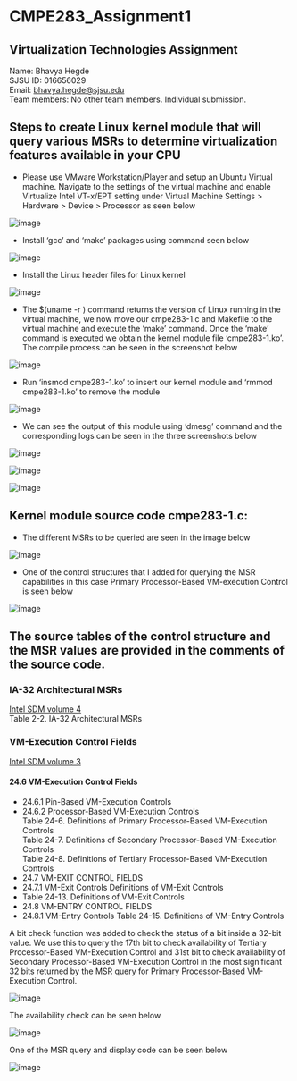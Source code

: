 # CMPE283_Assignment1
## Virtualization Technologies Assignment 
Name: Bhavya Hegde <br>
SJSU ID: 016656029 <br>
Email: bhavya.hegde@sjsu.edu <br>
Team members: No other team members. Individual submission.


## Steps to create Linux kernel module that will query various MSRs to determine virtualization features available in your CPU

* Please use VMware Workstation/Player and setup an Ubuntu Virtual machine. Navigate to the settings of the virtual machine and enable Virtualize Intel VT-x/EPT setting under Virtual Machine Settings > Hardware > Device > Processor as seen below

![image](https://user-images.githubusercontent.com/85700971/200153933-de27a127-620a-4d5f-b328-b01476feaf03.png)

* Install ‘gcc’ and ‘make’ packages using command seen below

![image](https://user-images.githubusercontent.com/85700971/200153988-60a8cb3a-b642-4c06-8f89-833dc7222830.png)

* Install the Linux header files for Linux kernel 

![image](https://user-images.githubusercontent.com/85700971/200154006-c1aca47a-038a-4a30-8a93-7c60cfeaf436.png)

* The $(uname -r ) command returns the version of Linux running in the virtual machine, we now move our cmpe283-1.c and Makefile to the virtual machine and execute the ‘make’ command. Once the ‘make’ command is executed we obtain the kernel module file ‘cmpe283-1.ko’. The compile process can be seen in the screenshot below

![image](https://user-images.githubusercontent.com/85700971/200154031-b40a98fc-d896-4a2c-adb6-3d579dd52e62.png)

* Run ‘insmod cmpe283-1.ko’ to insert our kernel module and ‘rmmod cmpe283-1.ko’ to remove the module

![image](https://user-images.githubusercontent.com/85700971/200154061-342d3770-eb0d-4a6b-b041-b883a0dd2c5e.png)

* We can see the output of this module using ‘dmesg’ command and the corresponding logs can be seen in the three screenshots below

![image](https://user-images.githubusercontent.com/85700971/200154083-12d16cca-b474-4ea5-94d0-fffdf1df0ee9.png) <br>

![image](https://user-images.githubusercontent.com/85700971/200154111-1b2f6b80-f217-429c-9fae-cd481a74308f.png)  <br>

![image](https://user-images.githubusercontent.com/85700971/200154118-9ece257b-d9c1-4244-806a-4c6ead3074af.png)

## Kernel module source code cmpe283-1.c:
* The different MSRs to be queried are seen in the image below <br> 

![image](https://user-images.githubusercontent.com/85700971/200154481-f5c48178-6a08-48ab-b662-391fa49bed8c.png)

* One of the control structures that I added for querying the MSR capabilities in this case Primary Processor-Based VM-execution Control is seen below <br>

![image](https://user-images.githubusercontent.com/85700971/200154502-8bd588f1-08c6-498e-88ef-be82b3caef8b.png) <br>

## The source tables of the control structure and the MSR values are provided in the comments of the source code. <br>
### IA-32 Architectural MSRs
[Intel SDM volume 4](https://www.intel.com/content/dam/develop/external/us/en/documents/335592-sdm-vol-4.pdf) <br>
Table 2-2. IA-32 Architectural MSRs <br>

###  VM-Execution Control Fields 
[Intel SDM volume 3](https://www.intel.com/content/dam/develop/public/us/en/documents/325384-sdm-vol-3abcd.pdf) <br>

#### 24.6 VM-Execution Control Fields <br>

*	24.6.1 Pin-Based VM-Execution Controls <br>
*	24.6.2 Processor-Based VM-Execution Controls <br>
Table 24-6. Definitions of Primary Processor-Based VM-Execution Controls  <br>
Table 24-7. Definitions of Secondary Processor-Based VM-Execution Controls  <br>
Table 24-8. Definitions of Tertiary Processor-Based VM-Execution Controls  <br>
*	24.7 VM-EXIT CONTROL FIELDS <br>
*	24.7.1 VM-Exit Controls Definitions of VM-Exit Controls  <br>
* Table 24-13. Definitions of VM-Exit Controls <br>
* 24.8 VM-ENTRY CONTROL FIELDS <br>
* 24.8.1 VM-Entry Controls Table 24-15. Definitions of VM-Entry Controls <br>

A bit check function was added to check the status of a bit inside a 32-bit value. We use this to query the 17th bit to check availability of Tertiary Processor-Based VM-Execution Control and 31st bit to check availability of Secondary Processor-Based VM-Execution Control in the most significant 32 bits returned by the MSR query for Primary Processor-Based VM-Execution Control.  <br>

![image](https://user-images.githubusercontent.com/85700971/200154895-e20f6ca2-a2c0-436d-b16e-890dc257ec53.png)

The availability check can be seen below <br>

![image](https://user-images.githubusercontent.com/85700971/200154948-33f2e6ee-f5ed-49f1-84a3-0f37e79d43d4.png) <br>


One of the MSR query and display code can be seen below <br>


![image](https://user-images.githubusercontent.com/85700971/200154956-2f52b395-1f1e-4036-a654-178550d34c9c.png)






























